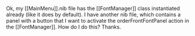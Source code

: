 Ok, my [[MainMenu]].nib file has the [[FontManager]] class instantiated already (like it does by default). I have another nib file, which contains a panel with a button that I want to activate the orderFrontFontPanel action in the [[FontManager]]. How do I do this? Thanks.